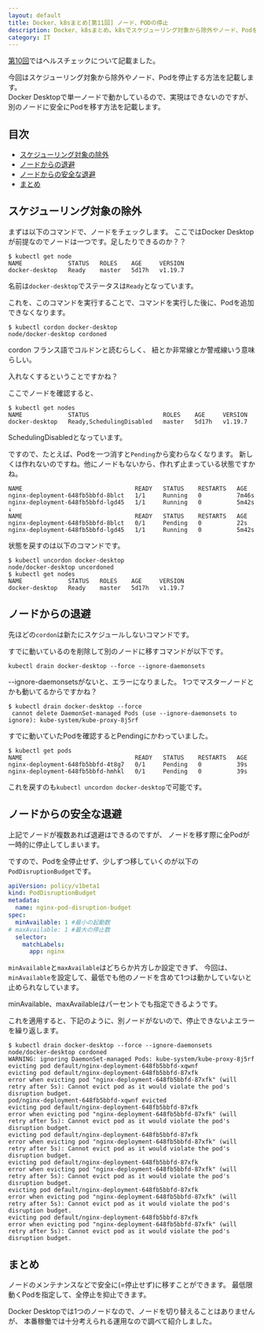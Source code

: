```yaml
---
layout: default
title: Docker、k8sまとめ[第11回] ノード、PODの停止
description: Docker、k8sまとめ。k8sでスケジューリング対象から除外やノード、Podを停止する方法を記載します。
category: IT
---
```


[第10回](/it/container/containerPart10.html)ではヘルスチェックについて記載ました。

今回はスケジューリング対象から除外やノード、Podを停止する方法を記載します。  
Docker Desktopで単一ノードで動かしているので、実現はできないのですが、
別のノードに安全にPodを移す方法を記載します。

## 目次

- [スケジューリング対象の除外](#anchor1)  
- [ノードからの退避](#anchor2)
- [ノードからの安全な退避](#anchor3)
- [まとめ](#anchor4)

<a id="anchor1"></a>

## スケジューリング対象の除外

まずは以下のコマンドで、ノードをチェックします。
ここではDocker Desktopが前提なのでノードは一つです。足したりできるのか？？

```Shell
$ kubectl get node
NAME             STATUS   ROLES    AGE     VERSION
docker-desktop   Ready    master   5d17h   v1.19.7
```

名前は`docker-desktop`でステータスは`Ready`となっています。

これを、このコマンドを実行することで、コマンドを実行した後に、Podを追加できなくなります。

```Shell
$ kubectl cordon docker-desktop
node/docker-desktop cordoned
```

cordon フランス語でコルドンと読むらしく、 
紐とか非常線とか警戒線いう意味らしい。

入れなくするということですかね？

ここでノードを確認すると、
```Shell
$ kubectl get nodes
NAME             STATUS                     ROLES    AGE     VERSION
docker-desktop   Ready,SchedulingDisabled   master   5d17h   v1.19.7
```
SchedulingDisabledとなっています。

ですので、たとえば、Podを一つ消すと`Pending`から変わらなくなります。
新しくは作れないのですね。他にノードもないから、作れず止まっている状態ですかね。

```
NAME                                READY   STATUS    RESTARTS   AGE
nginx-deployment-648fb5bbfd-8blct   1/1     Running   0          7m46s
nginx-deployment-648fb5bbfd-lgd45   1/1     Running   0          5m42s
↓
NAME                                READY   STATUS    RESTARTS   AGE
nginx-deployment-648fb5bbfd-8blct   0/1     Pending   0          22s
nginx-deployment-648fb5bbfd-lgd45   1/1     Running   0          5m42s
```

状態を戻すのは以下のコマンドです。

```Shell
$ kubectl uncordon docker-desktop
node/docker-desktop uncordoned
$ kubectl get nodes
NAME             STATUS   ROLES    AGE     VERSION
docker-desktop   Ready    master   5d17h   v1.19.7
```

<a id="anchor2"></a>

## ノードからの退避

先ほどの`cordon`は新たにスケジュールしないコマンドです。

すでに動いているのを削除して別のノードに移すコマンドが以下です。

```Shell
kubectl drain docker-desktop --force --ignore-daemonsets
```

--ignore-daemonsetsがないと、エラーになりました。
1つでマスターノードとかも動いてるからですかね？

```Shell
$ kubectl drain docker-desktop --force
 cannot delete DaemonSet-managed Pods (use --ignore-daemonsets to ignore): kube-system/kube-proxy-8j5rf
```

すでに動いていたPodを確認するとPendingにかわっていました。

```Shell
$ kubectl get pods
NAME                                READY   STATUS    RESTARTS   AGE
nginx-deployment-648fb5bbfd-4t8g7   0/1     Pending   0          39s
nginx-deployment-648fb5bbfd-hmhkl   0/1     Pending   0          39s
```

これを戻すのも`kubectl uncordon docker-desktop`で可能です。

<a id="anchor3"></a>

## ノードからの安全な退避

上記でノードが複数あれば退避はできるのですが、
ノードを移す際に全Podが一時的に停止してしまいます。

ですので、Podを全停止せず、少しずつ移していくのが以下の`PodDisruptionBudget`です。

```Yaml
apiVersion: policy/v1beta1
kind: PodDisruptionBudget
metadata:
  name: nginx-pod-disruption-budget
spec:
  minAvailable: 1 #最小の起動数
# maxAvailable: 1 #最大の停止数
  selector:
    matchLabels:
      app: nginx
```

`minAvailable`と`maxAvailable`はどちらか片方しか設定できず、
今回は、`minAvailable`を設定して、最低でも他のノードを含めて1つは動かしていないと止められなしています。

minAvailable、maxAvailableはパーセントでも指定できるようです。

これを適用すると、下記のように、別ノードがないので、停止できないよエラーを繰り返します。

```Shell
$ kubectl drain docker-desktop --force --ignore-daemonsets
node/docker-desktop cordoned
WARNING: ignoring DaemonSet-managed Pods: kube-system/kube-proxy-8j5rf
evicting pod default/nginx-deployment-648fb5bbfd-xqwnf
evicting pod default/nginx-deployment-648fb5bbfd-87xfk
error when evicting pod "nginx-deployment-648fb5bbfd-87xfk" (will retry after 5s): Cannot evict pod as it would violate the pod's disruption budget.
pod/nginx-deployment-648fb5bbfd-xqwnf evicted
evicting pod default/nginx-deployment-648fb5bbfd-87xfk
error when evicting pod "nginx-deployment-648fb5bbfd-87xfk" (will retry after 5s): Cannot evict pod as it would violate the pod's disruption budget.
evicting pod default/nginx-deployment-648fb5bbfd-87xfk
error when evicting pod "nginx-deployment-648fb5bbfd-87xfk" (will retry after 5s): Cannot evict pod as it would violate the pod's disruption budget.
evicting pod default/nginx-deployment-648fb5bbfd-87xfk
error when evicting pod "nginx-deployment-648fb5bbfd-87xfk" (will retry after 5s): Cannot evict pod as it would violate the pod's disruption budget.
evicting pod default/nginx-deployment-648fb5bbfd-87xfk
error when evicting pod "nginx-deployment-648fb5bbfd-87xfk" (will retry after 5s): Cannot evict pod as it would violate the pod's disruption budget.
evicting pod default/nginx-deployment-648fb5bbfd-87xfk
error when evicting pod "nginx-deployment-648fb5bbfd-87xfk" (will retry after 5s): Cannot evict pod as it would violate the pod's disruption budget.
```

<a id="anchor4"></a>

## まとめ

ノードのメンテナンスなどで安全に(=停止せず)に移すことができます。
最低限動くPodを指定して、全停止を抑止できます。

Docker Desktopでは1つのノードなので、ノードを切り替えることはありませんが、
本番稼働では十分考えられる運用なので調べて紹介しました。

